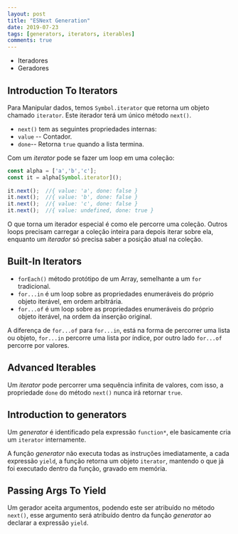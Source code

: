 ```yaml
---
layout: post
title: "ESNext Generation"
date: 2019-07-23
tags: [generators, iterators, iterables]
comments: true
---
```


- Iteradores 
- Geradores

## Introduction To Iterators

Para Manipular dados, temos `Symbol.iterator` que retorna 
um objeto chamado `iterator`. Este iterador terá um único 
método `next()`.

- `next()` tem as seguintes propriedades internas:
 - `value` -- Contador.
 - `done`-- Retorna `true` quando a lista termina.

Com um _iterator_ pode se fazer um loop em uma coleção:

```js
const alpha = ['a','b','c'];
const it = alpha[Symbol.iterator]();
 
it.next();  //{ value: 'a', done: false }
it.next();  //{ value: 'b', done: false }
it.next();  //{ value: 'c', done: false }
it.next();  //{ value: undefined, done: true }
```

O que torna um iterador especial é como ele percorre uma 
coleção. Outros loops precisam carregar a coleção inteira 
para depois iterar sobre ela, enquanto um _iterador_ só 
precisa saber a posição atual na coleção. 

## Built-In Iterators

- `forEach()` método protótipo de um Array, semelhante a 
um `for` tradicional.
- `for...in` é um loop sobre as propriedades enumeráveis do 
próprio objeto iterável, em ordem arbitrária.
- `for...of` é um loop sobre as propriedades enumeráveis do 
próprio objeto iterável, na ordem da inserção original.

A diferença de `for...of` para `for...in`, está na forma de 
percorrer uma lista ou objeto, `for...in` percorre uma lista 
por índice, por outro lado `for...of` percorre por valores.

## Advanced Iterables 

Um _iterator_ pode percorrer uma sequência infinita de valores,
com isso, a propriedade `done` do método `next()` nunca irá 
retornar `true`.

## Introduction to generators

Um _generator_ é identificado pela expressão `function*`, 
ele basicamente cria um `iterator` internamente.

A função _generator_ não executa todas as instruções 
imediatamente, a cada expressão `yield`, a função retorna
um objeto `iterator`, mantendo o que já foi executado dentro 
da função, gravado em memória.

## Passing Args To Yield

Um gerador aceita argumentos, podendo este ser atribuído no 
método `next()`, esse argumento será atribuído dentro da função 
_generator_ ao declarar a expressão `yield`.
